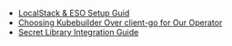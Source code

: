 - [LocalStack & ESO Setup Guid](./localstack-eso-setup.md)
- [Choosing Kubebuilder Over client-go for Our Operator](./kubebuilder_vs_client_go.md)
- [Secret Library Integration Guide](./secret_lib_integration_guide.md)